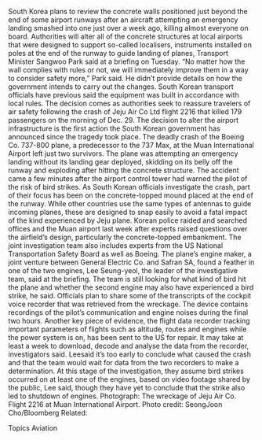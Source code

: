 South Korea plans to review the concrete walls positioned just beyond the end of some airport runways after an aircraft attempting an emergency landing smashed into one just over a week ago, killing almost everyone on board.
Authorities will alter all of the concrete structures at local airports that were designed to support so-called localisers, instruments installed on poles at the end of the runway to guide landing of planes, Transport Minister Sangwoo Park said at a briefing on Tuesday.
“No matter how the wall complies with rules or not, we will immediately improve them in a way to consider safety more,” Park said. He didn’t provide details on how the government intends to carry out the changes. South Korean transport officials have previous said the equipment was built in accordance with local rules.
The decision comes as authorities seek to reassure travelers of air safety following the crash of Jeju Air Co Ltd flight 2216 that killed 179 passengers on the morning of Dec. 29. The decision to alter the airport infrastructure is the first action the South Korean government has announced since the tragedy took place.
The deadly crash of the Boeing Co. 737-800 plane, a predecessor to the 737 Max, at the Muan International Airport left just two survivors. The plane was attempting an emergency landing without its landing gear deployed, skidding on its belly off the runway and exploding after hitting the concrete structure. The accident came a few minutes after the airport control tower had warned the pilot of the risk of bird strikes.
As South Korean officials investigate the crash, part of their focus has been on the concrete-topped mound placed at the end of the runway. While other countries use the same types of antennas to guide incoming planes, these are designed to snap easily to avoid a fatal impact of the kind experienced by Jeju plane.
Korean police raided and searched offices and the Muan airport last week after experts raised questions over the airfield’s design, particularly the concrete-topped embankment.
The joint investigation team also includes experts from the US National Transportation Safety Board as well as Boeing. The plane’s engine maker, a joint venture between General Electric Co. and Safran SA, found a feather in one of the two engines, Lee Seung-yeol, the leader of the investigative team, said at the briefing. The team is still looking for what kind of bird hit the plane and whether the second engine may also have experienced a bird strike, he said.
Officials plan to share some of the transcripts of the cockpit voice recorder that was retrieved from the wreckage. The device contains recordings of the pilot’s communication and engine noises during the final two hours.
Another key piece of evidence, the flight data recorder tracking important parameters of flights such as altitude, routes and engines while the power system is on, has been sent to the US for repair. It may take at least a week to download, decode and analyse the data from the recorder, investigators said.
Leesaid it’s too early to conclude what caused the crash and that the team would wait for data from the two recorders to make a determination. At this stage of the investigation, they assume bird strikes occurred on at least one of the engines, based on video footage shared by the public, Lee said, though they have yet to conclude that the strike also led to shutdown of engines.
Photograph: The wreckage of Jeju Air Co. Flight 2216 at Muan International Airport. Photo credit: SeongJoon Cho/Bloomberg
Related:

Topics
Aviation
